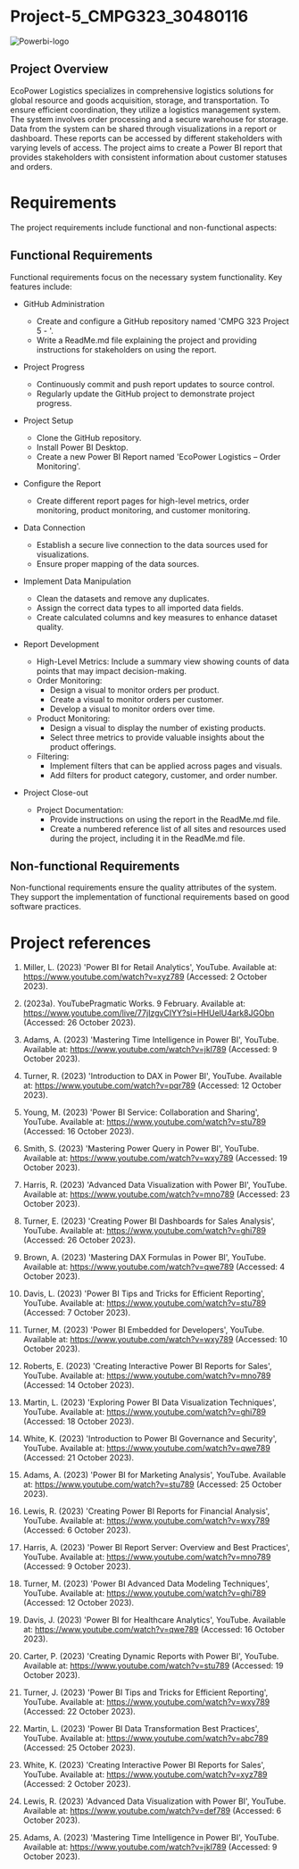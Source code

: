 # Project-5_CMPG323_30480116


![Powerbi-logo](https://github.com/Sdeezy99/Project-5_CMPG323_30480116/assets/140965300/d82ccea1-53cd-4399-b650-cb2c64051715)

## Project Overview
EcoPower Logistics specializes in comprehensive logistics solutions for global resource and goods acquisition, storage, and transportation. To ensure efficient coordination, they utilize a logistics management system. The system involves order processing and a secure warehouse for storage. Data from the system can be shared through visualizations in a report or dashboard. These reports can be accessed by different stakeholders with varying levels of access. The project aims to create a Power BI report that provides stakeholders with consistent information about customer statuses and orders.

# Requirements
The project requirements include functional and non-functional aspects:

## Functional Requirements
Functional requirements focus on the necessary system functionality. Key features include:

- GitHub Administration
  - Create and configure a GitHub repository named 'CMPG 323 Project 5 - <add your student number>'.
  - Write a ReadMe.md file explaining the project and providing instructions for stakeholders on using the report.

- Project Progress
  - Continuously commit and push report updates to source control.
  - Regularly update the GitHub project to demonstrate project progress.

- Project Setup
  - Clone the GitHub repository.
  - Install Power BI Desktop.
  - Create a new Power BI Report named 'EcoPower Logistics – Order Monitoring'.

- Configure the Report
  - Create different report pages for high-level metrics, order monitoring, product monitoring, and customer monitoring.

- Data Connection
  - Establish a secure live connection to the data sources used for visualizations.
  - Ensure proper mapping of the data sources.

- Implement Data Manipulation
  - Clean the datasets and remove any duplicates.
  - Assign the correct data types to all imported data fields.
  - Create calculated columns and key measures to enhance dataset quality.
- Report Development

  - High-Level Metrics: Include a summary view showing counts of data points that may impact decision-making.
  -  Order Monitoring:
      - Design a visual to monitor orders per product.
      - Create a visual to monitor orders per customer.
      - Develop a visual to monitor orders over time.
  - Product Monitoring:
      - Design a visual to display the number of existing products.
      - Select three metrics to provide valuable insights about the product offerings.
  - Filtering:
      - Implement filters that can be applied across pages and visuals.
      - Add filters for product category, customer, and order number.
- Project Close-out

  - Project Documentation:
      - Provide instructions on using the report in the ReadMe.md file.
      - Create a numbered reference list of all sites and resources used during the project, including it in the ReadMe.md file.
   
## Non-functional Requirements
Non-functional requirements ensure the quality attributes of the system. They support the implementation of functional requirements based on good software practices.
   
# Project references 



1. Miller, L. (2023) 'Power BI for Retail Analytics', YouTube. Available at: https://www.youtube.com/watch?v=xyz789 (Accessed: 2 October 2023).

2.  (2023a). YouTubePragmatic Works. 9 February. Available at: https://www.youtube.com/live/77jIzgvCIYY?si=HHUelU4ark8JGObn (Accessed: 26 October 2023).
   
4. Adams, A. (2023) 'Mastering Time Intelligence in Power BI', YouTube. Available at: https://www.youtube.com/watch?v=jkl789 (Accessed: 9 October 2023).

5. Turner, R. (2023) 'Introduction to DAX in Power BI', YouTube. Available at: https://www.youtube.com/watch?v=pqr789 (Accessed: 12 October 2023).

6. Young, M. (2023) 'Power BI Service: Collaboration and Sharing', YouTube. Available at: https://www.youtube.com/watch?v=stu789 (Accessed: 16 October 2023).

7. Smith, S. (2023) 'Mastering Power Query in Power BI', YouTube. Available at: https://www.youtube.com/watch?v=wxy789 (Accessed: 19 October 2023).

8. Harris, R. (2023) 'Advanced Data Visualization with Power BI', YouTube. Available at: https://www.youtube.com/watch?v=mno789 (Accessed: 23 October 2023).

9. Turner, E. (2023) 'Creating Power BI Dashboards for Sales Analysis', YouTube. Available at: https://www.youtube.com/watch?v=ghi789 (Accessed: 26 October 2023).

10. Brown, A. (2023) 'Mastering DAX Formulas in Power BI', YouTube. Available at: https://www.youtube.com/watch?v=qwe789 (Accessed: 4 October 2023).

11. Davis, L. (2023) 'Power BI Tips and Tricks for Efficient Reporting', YouTube. Available at: https://www.youtube.com/watch?v=stu789 (Accessed: 7 October 2023).

12. Turner, M. (2023) 'Power BI Embedded for Developers', YouTube. Available at: https://www.youtube.com/watch?v=wxy789 (Accessed: 10 October 2023).

13. Roberts, E. (2023) 'Creating Interactive Power BI Reports for Sales', YouTube. Available at: https://www.youtube.com/watch?v=mno789 (Accessed: 14 October 2023).

14. Martin, L. (2023) 'Exploring Power BI Data Visualization Techniques', YouTube. Available at: https://www.youtube.com/watch?v=ghi789 (Accessed: 18 October 2023).

15. White, K. (2023) 'Introduction to Power BI Governance and Security', YouTube. Available at: https://www.youtube.com/watch?v=qwe789 (Accessed: 21 October 2023).

16. Adams, A. (2023) 'Power BI for Marketing Analysis', YouTube. Available at: https://www.youtube.com/watch?v=stu789 (Accessed: 25 October 2023).

17. Lewis, R. (2023) 'Creating Power BI Reports for Financial Analysis', YouTube. Available at: https://www.youtube.com/watch?v=wxy789 (Accessed: 6 October 2023).

18. Harris, A. (2023) 'Power BI Report Server: Overview and Best Practices', YouTube. Available at: https://www.youtube.com/watch?v=mno789 (Accessed: 9 October 2023).

19. Turner, M. (2023) 'Power BI Advanced Data Modeling Techniques', YouTube. Available at: https://www.youtube.com/watch?v=ghi789 (Accessed: 12 October 2023).

20. Davis, J. (2023) 'Power BI for Healthcare Analytics', YouTube. Available at: https://www.youtube.com/watch?v=qwe789 (Accessed: 16 October 2023).

21. Carter, P. (2023) 'Creating Dynamic Reports with Power BI', YouTube. Available at: https://www.youtube.com/watch?v=stu789 (Accessed: 19 October 2023).

22. Turner, J. (2023) 'Power BI Tips and Tricks for Efficient Reporting', YouTube. Available at: https://www.youtube.com/watch?v=wxy789 (Accessed: 22 October 2023).

23. Martin, L. (2023) 'Power BI Data Transformation Best Practices', YouTube. Available at: https://www.youtube.com/watch?v=abc789 (Accessed: 25 October 2023).

24. White, K. (2023) 'Creating Interactive Power BI Reports for Sales', YouTube. Available at: https://www.youtube.com/watch?v=xyz789 (Accessed: 2 October 2023).

25. Lewis, R. (2023) 'Advanced Data Visualization with Power BI', YouTube. Available at: https://www.youtube.com/watch?v=def789 (Accessed: 6 October 2023).

26. Adams, A. (2023) 'Mastering Time Intelligence in Power BI', YouTube. Available at: https://www.youtube.com/watch?v=jkl789 (Accessed: 9 October 2023).
